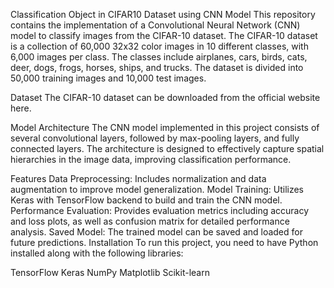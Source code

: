 Classification Object in CIFAR10 Dataset using CNN Model
This repository contains the implementation of a Convolutional Neural Network (CNN) model to classify images from the CIFAR-10 dataset. The CIFAR-10 dataset is a collection of 60,000 32x32 color images in 10 different classes, with 6,000 images per class. The classes include airplanes, cars, birds, cats, deer, dogs, frogs, horses, ships, and trucks. The dataset is divided into 50,000 training images and 10,000 test images.

Dataset
The CIFAR-10 dataset can be downloaded from the official website here.

Model Architecture
The CNN model implemented in this project consists of several convolutional layers, followed by max-pooling layers, and fully connected layers. The architecture is designed to effectively capture spatial hierarchies in the image data, improving classification performance.

Features
Data Preprocessing: Includes normalization and data augmentation to improve model generalization.
Model Training: Utilizes Keras with TensorFlow backend to build and train the CNN model.
Performance Evaluation: Provides evaluation metrics including accuracy and loss plots, as well as confusion matrix for detailed performance analysis.
Saved Model: The trained model can be saved and loaded for future predictions.
Installation
To run this project, you need to have Python installed along with the following libraries:

TensorFlow
Keras
NumPy
Matplotlib
Scikit-learn
